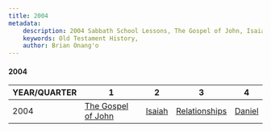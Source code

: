 ```yaml
---
title: 2004
metadata:
    description: 2004 Sabbath School Lessons, The Gospel of John, Isaiah, Relationships, Daniel
    keywords: Old Testament History,
    author: Brian Onang'o
---
```


#### 2004

YEAR/QUARTER |   1  | 2| 3| 4
-------------|------------|---|--|---
2004   |  [The Gospel of John](/2001-2010/2004/quarter1) | [Isaiah](/2001-2010/2004/quarter2) | [Relationships](/2001-2010/2004/quarter3) | [Daniel](/2001-2010/2004/quarter4) |
 